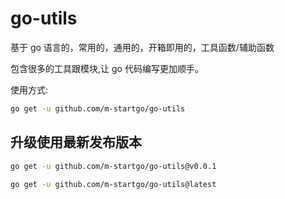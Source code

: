 # go-utils

基于 go 语言的，常用的，通用的，开箱即用的，工具函数/辅助函数

包含很多的工具跟模块,让 go 代码编写更加顺手。

使用方式:

```bash
go get -u github.com/m-startgo/go-utils
```

## 升级使用最新发布版本

```bash
go get -u github.com/m-startgo/go-utils@v0.0.1

go get -u github.com/m-startgo/go-utils@latest
```
